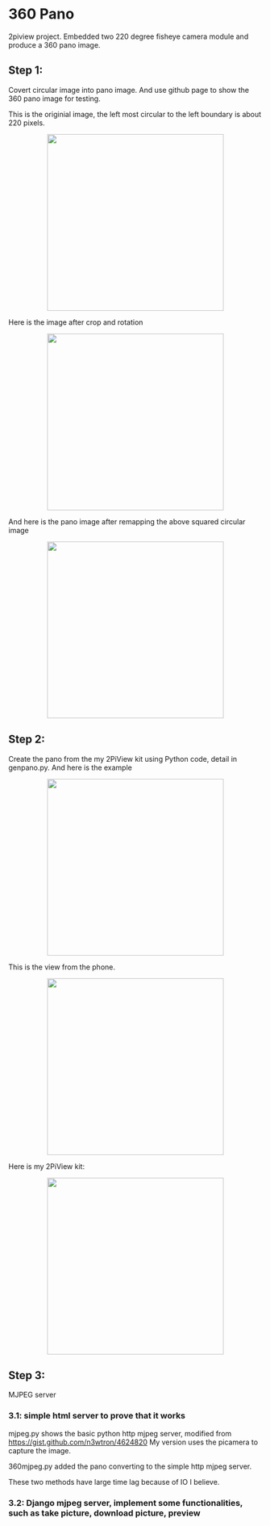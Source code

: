 # 360 Pano
2piview project. Embedded two 220 degree fisheye camera module and produce a 360 pano image. 

## Step 1:
Covert circular image into pano image. And use github page to show the 360 pano image for testing. 

This is the originial image, the left most circular to the left boundary is about 220 pixels.

<p align="center">
  <img src="https://github.com/rpicamera/360pano/blob/master/img/test.jpg" width="350"/>
</p>

Here is the image after crop and rotation
<p align="center">
  <img src="https://github.com/rpicamera/360pano/blob/master/img/resizecrpped.png" width="350"/>
</p>

And here is the pano image after remapping the above squared circular image
<p align="center">
  <img src="https://github.com/rpicamera/360pano/blob/master/img/convertpanotest.png" width="350"/>
</p>

## Step 2:

Create the pano from the my 2PiView kit using Python code, detail in genpano.py. And here is the example

<p align="center">
  <img src="https://github.com/rpicamera/360pano/blob/master/img/pano.png" width="350"/>
</p>

This is the view from the phone. 

<p align="center">
  <img src="https://github.com/rpicamera/360pano/blob/master/img/VRExample.png" width="350"/>
</p>

Here is my 2PiView kit:

<p align="center">
  <img src="https://github.com/rpicamera/360pano/blob/master/img/2PiViewKit.jpg" width="350"/>
</p>

## Step 3:

MJPEG server

### 3.1: simple html server to prove that it works

mjpeg.py shows the basic python http mjpeg server, modified from https://gist.github.com/n3wtron/4624820 
My version uses the picamera to capture the image. 

360mjpeg.py added the pano converting to the simple http mjpeg server.

These two methods have large time lag because of IO I believe.

### 3.2: Django mjpeg server, implement some functionalities, such as take picture, download picture, preview


